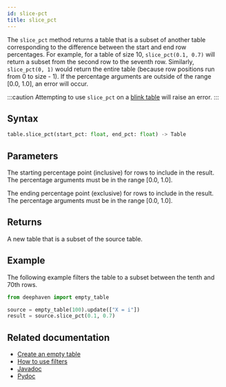 ```yaml
---
id: slice-pct
title: slice_pct
---
```


The `slice_pct` method returns a table that is a subset of another table corresponding to the difference between the start and end row percentages. For example, for a table of size 10, `slice_pct(0.1, 0.7)` will return a subset from the second row to the seventh row. Similarly, `slice_pct(0, 1)` would return the entire table (because row positions run from 0 to size - 1). If the percentage arguments are outside of the range [0.0, 1.0], an error will occur.

:::caution
Attempting to use `slice_pct` on a [blink table](../../../conceptual/table-types.md#blink) will raise an error.
:::

## Syntax

```python syntax
table.slice_pct(start_pct: float, end_pct: float) -> Table
```

## Parameters

<ParamTable>
<Param name="start_pct" type="float">

The starting percentage point (inclusive) for rows to include in the result. The percentage arguments must be in the range [0.0, 1.0].

</Param>
<Param name="end_pct" type="float">

The ending percentage point (exclusive) for rows to include in the result. The percentage arguments must be in the range [0.0, 1.0].

</Param>
</ParamTable>

## Returns

A new table that is a subset of the source table.

## Example

The following example filters the table to a subset between the tenth and 70th rows.

```python order=source,result
from deephaven import empty_table

source = empty_table(100).update(["X = i"])
result = source.slice_pct(0.1, 0.7)
```

## Related documentation

- [Create an empty table](../../../how-to-guides/empty-table.md)
- [How to use filters](../../../how-to-guides/use-filters.md)
- [Javadoc](<https://deephaven.io/core/javadoc/io/deephaven/engine/table/Table.html#slicePct(double,double)>)
- [Pydoc](https://deephaven.io/core/pydoc/code/deephaven.table.html#deephaven.table.Table.slice_pct)
